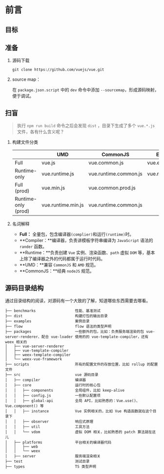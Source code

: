 # 前言

## 目标

## 准备

1. 源码下载

   `git clone https://github.com/vuejs/vue.git`

2. source map：

   在 `package.json.script` 中的 `dev` 命令中添加 `--sourcemap`，形成源码映射，便于调试。

## 扫盲

> 执行 `npm run build` 命令之后会发现 `dist` ，目录下生成了多个 `vue.*.js` 文件，各有什么含义呢？

1. 构建文件分类

   |                     | UMD                | CommonJS              | ES Module          |
   | ------------------- | ------------------ | --------------------- | ------------------ |
   | Full                | vue.js             | vue.common.js         | vue.esm.js         |
   | Runtime-only        | vue.runtime.js     | vue.runtime.common.js | vue.runtime.esm.js |
   | Full (prod)         | vue.min.js         | vue.common.prod.js    |                    |
   | Runtime-only (prod) | vue.runtime.min.js | vue.runtime.common.js |                    |

   

2. 名词解释

   - **Full：** 全量包，包含编译器`(complier)`和运行`(runtime)`时。
   - **Compiler：**编译器，负责讲模板字符串编译为 `JavaScript` 语法的 `rander` 函数。
   - **Runtime：**负责创建 `Vue` 实例、渲染函数、`path` 虚拟 `DOM` 等，基本上除了编译器之外的代码都属于运行时代码。
   - **UMD：**兼容 `CommonJS` 和 `AMD` 规范。
   - **CommonJS：**经典 `nodeJS` 规范。

## 源码目录结构

通过目录结构的阅读，对源码有一个大致的了解，知道哪些东西需要去哪看。

```shell
├── benchmarks                  性能、基准测试
├── dist                        构建打包的输出目录
├── examples                    案例目录
├── flow                        flow 语法的类型声明
├── packages                    一些额外的包，比如：负责服务端渲染的包 vue-server-renderer、配合 vue-loader 使用的的 vue-template-compiler，还有 weex 相关的
│   ├── vue-server-renderer
│   ├── vue-template-compiler
│   ├── weex-template-compiler
│   └── weex-vue-framework
├── scripts                     所有的配置文件的存放位置，比如 rollup 的配置文件
├── src                         vue 源码目录
│   ├── compiler                编译器
│   ├── core                    运行时的核心包
│   │   ├── components          全局组件，比如 keep-alive
│   │   ├── config.js           一些默认配置项
│   │   ├── global-api          全局 API，比如熟悉的：Vue.use()、Vue.component() 等
│   │   ├── instance            Vue 实例相关的，比如 Vue 构造函数就在这个目录下
│   │   ├── observer            响应式原理
│   │   ├── util                工具方法
│   │   └── vdom                虚拟 DOM 相关，比如熟悉的 patch 算法就在这儿
│   ├── platforms               平台相关的编译器代码
│   │   ├── web
│   │   └── weex
│   ├── server                  服务端渲染相关
├── test                        测试目录
├── types                       TS 类型声明
```

